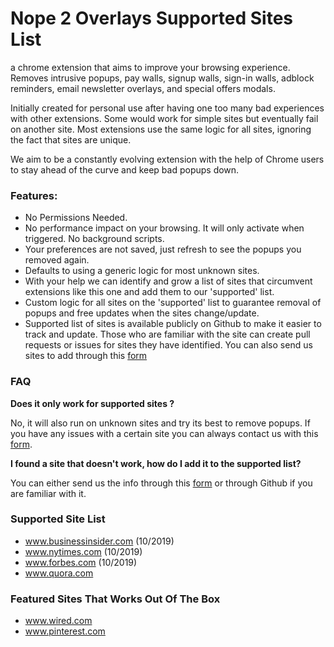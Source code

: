 # Nope 2 Overlays Supported Sites List

a chrome extension that aims to improve your browsing experience. Removes intrusive popups, pay walls, signup walls, sign-in walls, adblock reminders, email newsletter overlays, and special offers modals.

Initially created for personal use after having one too many bad experiences with other extensions. Some would work for simple sites but eventually fail on another site. Most extensions use the same logic for all sites, ignoring the fact that sites are unique.

We aim to be a constantly evolving extension with the help of Chrome users to stay ahead of the curve and keep bad popups down.

### Features:
- No Permissions Needed.
- No performance impact on your browsing. It will only activate when triggered. No background scripts.
- Your preferences are not saved, just refresh to see the popups you removed again.
- Defaults to using a generic logic for most unknown sites.
- With your help we can identify and grow a list of sites
that circumvent extensions like this one and add them to our 'supported' list.
- Custom logic for all sites on the 'supported' list to guarantee removal of popups and free updates
when the sites change/update.
- Supported list of sites is available publicly on Github to make it easier to track and update. Those who are familiar with the site can create pull requests or issues for sites they have identified. You can also send us sites to add through this [form](https://goo.gl/forms/4shqVwIRPgonvprr2)


### FAQ
**Does it only work for supported sites ?**

No, it will also run on unknown sites and try its best to remove popups. If you have any issues with a certain site you can always contact us with this [form](https://goo.gl/forms/4shqVwIRPgonvprr2).

**I found a site that doesn't work, how do I add it to the supported list?**

You can either send us the info through this [form](https://goo.gl/forms/4shqVwIRPgonvprr2) or through Github if you are familiar with it.



### Supported Site List
- www.businessinsider.com (10/2019)
- www.nytimes.com (10/2019)
- www.forbes.com (10/2019)
- www.quora.com

### Featured Sites That Works Out Of The Box
- www.wired.com
- www.pinterest.com
